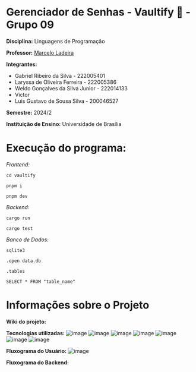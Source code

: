 # Gerenciador de Senhas - Vaultify 🔐 - Grupo 09

**Disciplina:** Linguagens de Programação

**Professor:** [Marcelo Ladeira](https://buscatextual.cnpq.br/buscatextual/visualizacv.do)

**Integrantes:**
* Gabriel Ribeiro da Silva - 222005401
* Laryssa de Oliveira Ferreira - 222005386
* Weldo Gonçalves da Silva Junior - 222014133
* Victor
* Luis Gustavo de Sousa Silva - 200046527

**Semestre:** 2024/2

**Instituição de Ensino:** Universidade de Brasília

# Execução do programa:

*Frontend:*

```cd vaultify ```

```pnpm i```

```pnpm dev```

*Backend:*

```cargo run```

```cargo test```

*Banco de Dados:*

```sqlite3```

```.open data.db```

```.tables```

```SELECT * FROM "table_name"```

# Informações sobre o Projeto

**Wiki do projeto:**


**Tecnologias utilizadas:** 
![image](https://img.shields.io/badge/Rust-000000?style=for-the-badge&logo=rust&logoColor=white)
![image](https://img.shields.io/badge/next%20js-000000?style=for-the-badge&logo=nextdotjs&logoColor=white)
![image](https://img.shields.io/badge/React-20232A?style=for-the-badge&logo=react&logoColor=61DAFB)
![image](https://img.shields.io/badge/TypeScript-007ACC?style=for-the-badge&logo=typescript&logoColor=white)
![image](https://img.shields.io/badge/Tailwind_CSS-38B2AC?style=for-the-badge&logo=tailwind-css&logoColor=white)
![image](https://img.shields.io/badge/Figma-F24E1E?style=for-the-badge&logo=figma&logoColor=white)
![image](https://img.shields.io/badge/Sqlite-003B57?style=for-the-badge&logo=sqlite&logoColor=white)

**Fluxograma do Usuário:**
![image]()

**Fluxograma do Backend:**
